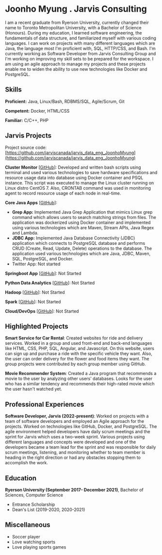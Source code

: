# Joonho Myung . Jarvis Consulting

I am a recent graduate from Ryerson University, currently changed their name to Toronto Metropolitan University, with a Bachelor of Science (Honours). During my education, I learned software engineering, the fundamentals of data structure, and familiarized myself with various coding languages. I can work on projects with many different languages which are Java, the language most I'm proficient with, SQL, HTTP/CSS, and Bash. I'm currently working as Software Developer from Jarvis Consulting Group and I'm working on improving my skill sets to be prepared for the workspace. I am using an agile approach to manage my projects and these projects enable me to widen the ability to use new technologies like Docker and PostgreSQL.

## Skills

**Proficient:** Java, Linux/Bash, RDBMS/SQL, Agile/Scrum, Git

**Competent:** Docker, HTML/CSS

**Familiar:** C/C++, PHP

## Jarvis Projects

Project source code: [https://github.com/jarviscanada/jarvis_data_eng_JoonhoMyung](https://github.com/jarviscanada/jarvis_data_eng_JoonhoMyung)


**Cluster Monitor** [[GitHub](https://github.com/jarviscanada/jarvis_data_eng_JoonhoMyung/tree/master/linux_sql)]: Developed and written bash scripts using terminal and used various technologies to save hardware specifications and resource usage data into database using Docker container and PSQL instance. This script was executed to manage the Linux cluster running on Linux distro CentOS 7. Also, CRONTAB command was used in monitoring agent to record resource usage of each node in real-time.

**Core Java Apps** [[GitHub](https://github.com/jarviscanada/jarvis_data_eng_JoonhoMyung/tree/master/core_java)]:
      
  - **Grep App:** Implemented Java Grep Application that mimics Linux grep command which allows users to search matching strings from files. The application was dockerized using Docker container and implemented using various technologies which are Maven, Stream APIs, Java Regex and Lambda.
  - **JDBC App:** Implemented Java Database Connectivity (JDBC) application which connects to PostgreSQL database and performs CRUD (Create, Read, Update, Delete) operations to the database. The application used various technologies which are Java, JDBC, Maven, SQL, PostgreSQL, and Docker.
  - Twitter App: Not started

**Springboot App** [[GitHub](https://github.com/jarviscanada/jarvis_data_eng_JoonhoMyung/tree/master/springboot)]: Not Started

**Python Data Analytics** [[GitHub](https://github.com/jarviscanada/jarvis_data_eng_JoonhoMyung/tree/master/python_data_anlytics)]: Not Started

**Hadoop** [[GitHub](https://github.com/jarviscanada/jarvis_data_eng_JoonhoMyung/tree/master/hadoop)]: Not Started

**Spark** [[GitHub](https://github.com/jarviscanada/jarvis_data_eng_JoonhoMyung/tree/master/spark)]: Not Started

**Cloud/DevOps** [[GitHub](https://github.com/jarviscanada/jarvis_data_eng_JoonhoMyung/tree/master/cloud_devops)]: Not Started


## Highlighted Projects
**Smart Service for Car Rental**: Created websites for ride and delivery services. Worked in a group and used front-end and back-end languages like HTML, CSS, PHP, SQL, Angular, and Javascript. On this website, users can sign up and purchase a ride with the specific vehicle they want. Also, the user can order delivery for the flower and food items they want. The group projects were contributed by each group member using GitHub.

**Movie Recommender System**: Created a Java program that recommends a movie to the user by analyzing other users' databases. Looks for the user who has a similar tendency and recommends their high-rated movie which the user hasn't watched yet.


## Professional Experiences

**Software Developer, Jarvis (2022-present)**: Worked on projects with a team of software developers and employed an Agile approach for the projects. Worked on technologies like GitHub, Docker, and PostgreSQL. The agile environment helped developers have daily scrum meetings and the sprint for Jarvis which uses a two-week sprint. Various projects using different languages and concepts were developed and one of the developers became a team lead for the sprint and was responsible for daily scrum meetings, listening, and monitoring whether to team member is heading in the right direction or had any obstacles stopping them to accomplish the work.


## Education
**Ryerson University (September 2017- December 2021)**, Bachelor of Sciences, Computer Science
- Entrance Scholarship
- Dean's List (2019-2020, 2020-2021)


## Miscellaneous
- Soccer player
- Love watching sports
- Love playing sports games